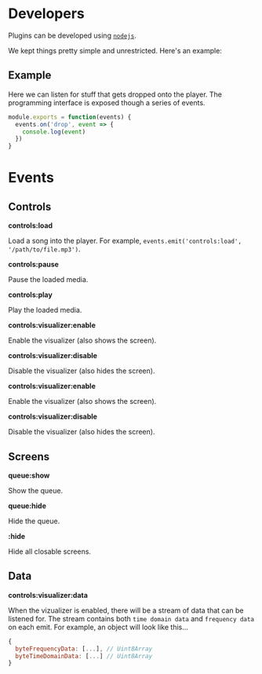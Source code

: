 # Developers

Plugins can be developed using [`nodejs`](https://nodejs.org).

We kept things pretty simple and unrestricted. Here's an example:

## Example

Here we can listen for stuff that gets dropped onto the player.
The programming interface is exposed though a series of events.

```javascript
module.exports = function(events) {
  events.on('drop', event => {
    console.log(event)
  })
}
```

# Events

## Controls

**controls:load**

Load a song into the player. For example,
`events.emit('controls:load', '/path/to/file.mp3')`.

**controls:pause**

Pause the loaded media.

**controls:play**

Play the loaded media.

**controls:visualizer:enable**

Enable the visualizer (also shows the screen).

**controls:visualizer:disable**

Disable the visualizer (also hides the screen).

**controls:visualizer:enable**

Enable the visualizer (also shows the screen).

**controls:visualizer:disable**

Disable the visualizer (also hides the screen).

## Screens

**queue:show**

Show the queue.

**queue:hide**

Hide the queue.

**:hide**

Hide all closable screens.

## Data

**controls:visualizer:data**

When the vizualizer is enabled, there will be a
stream of data that can be listened for. The stream
contains both `time domain data` and `frequency data`
on each emit. For example, an object will look like
this...

```js
{
  byteFrequencyData: [...], // Uint8Array
  byteTimeDomainData: [...] // Uint8Array
}
```
